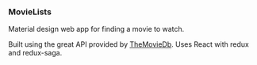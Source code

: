 ### MovieLists

Material design web app for finding a movie to watch.

Built using the great API provided by [TheMovieDb](https://developers.themoviedb.org/3/getting-started/introduction).
Uses React with redux and redux-saga.
